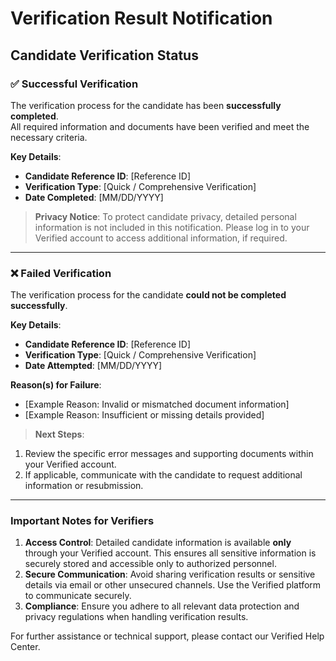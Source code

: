 # Verification Result Notification

## Candidate Verification Status

### ✅ Successful Verification  
The verification process for the candidate has been **successfully completed**.  
All required information and documents have been verified and meet the necessary criteria.  

**Key Details**:  
- **Candidate Reference ID**: [Reference ID]  
- **Verification Type**: [Quick / Comprehensive Verification]  
- **Date Completed**: [MM/DD/YYYY]  

> **Privacy Notice**: To protect candidate privacy, detailed personal information is not included in this notification. Please log in to your Verified account to access additional information, if required.  

---

### ❌ Failed Verification  
The verification process for the candidate **could not be completed successfully**.  

**Key Details**:  
- **Candidate Reference ID**: [Reference ID]  
- **Verification Type**: [Quick / Comprehensive Verification]  
- **Date Attempted**: [MM/DD/YYYY]  

**Reason(s) for Failure**:  
- [Example Reason: Invalid or mismatched document information]  
- [Example Reason: Insufficient or missing details provided]  

> **Next Steps**:  
1. Review the specific error messages and supporting documents within your Verified account.  
2. If applicable, communicate with the candidate to request additional information or resubmission.  

---

### Important Notes for Verifiers  

1. **Access Control**: Detailed candidate information is available **only** through your Verified account. This ensures all sensitive information is securely stored and accessible only to authorized personnel.  
2. **Secure Communication**: Avoid sharing verification results or sensitive details via email or other unsecured channels. Use the Verified platform to communicate securely.  
3. **Compliance**: Ensure you adhere to all relevant data protection and privacy regulations when handling verification results.  

For further assistance or technical support, please contact our Verified Help Center.  